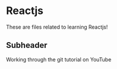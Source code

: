 # Reactjs 

These are files related to learning Reactjs!

## Subheader

Working through the git tutorial on YouTube
